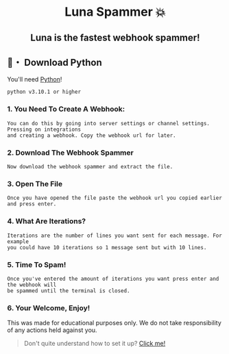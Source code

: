 <h1 align="center">
 Luna Spammer 💥
</h1>

<h2 align="center">
Luna is the fastest webhook spammer!
</h2>




## 🐍・ Download Python

You'll need [Python](https://www.python.org/downloads/)!
```sh-session
python v3.10.1 or higher
```

### 1. You Need To Create A Webhook:
```
You can do this by going into server settings or channel settings. Pressing on integrations
and creating a webhook. Copy the webhook url for later.
```

### 2. Download The Webhook Spammer 
```
Now download the webhook spammer and extract the file.
```
### 3. Open The File
```
Once you have opened the file paste the webhook url you copied earlier and press enter.
```
### 4. What Are Iterations?
```
Iterations are the number of lines you want sent for each message. For example
you could have 10 iterations so 1 message sent but with 10 lines.
```
### 5. Time To Spam!
```
Once you've entered the amount of iterations you want press enter and the webhook will 
be spammed until the terminal is closed.
```
### 6. Your Welcome, Enjoy!
This was made for educational purposes only. We do not take responsibility of any actions
held against you.


> Don't quite understand how to set it up? [Click me!](https://discord.gg/luna22)
